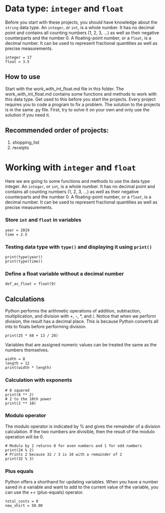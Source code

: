 # Data type: `integer` and `float`
Before you start with these projects, you should have knowledge about the `string` data type.
An `integer`, or `int`, is a whole number. It has no decimal point and contains all counting numbers (1, 2, 3, …) as well as their negative counterparts and the number 0. A floating-point number, or a `float`, is a decimal number. It can be used to represent fractional quantities as well as precise measurements.
```
integer = 17
float = 3.5
```
## How to use
Start with the work_with_int_float.md file in this folder. The work_with_int_float.md contains some functions and methods to work with this data type. Get used to this before you start the projects. Every project requires you to code a program to fix a problem. The solution to the projects is in the same .py file. First, try to solve it on your own and only use the solution if you need it.
## Recommended order of projects:
1. shopping_list
2. receipts
# Working with `integer` and `float`
Here we are going to some functions and methods to use the data type integer.
An `integer`, or `int`, is a whole number. It has no decimal point and contains all counting numbers (1, 2, 3, …) as well as their negative counterparts and the number 0.
A floating-point number, or a `float`, is a decimal number. It can be used to represent fractional quantities as well as precise measurements.
### Store `int` and `float` in variables
```
year = 2019
time = 2.5
```
### Testing data type with `type()` and displaying it using `print()`
```
print(type(year))
print(type(time))
```
### Define a float variable without a decimal number
```
def_as_float = float(9)
```
## Calculations
Python performs the arithmetic operations of addition, subtraction, multiplication, and division with +, -, *, and /.
Notice that when we perform division, the result has a decimal place. This is because Python converts all ints to floats before performing division.
```
print(25 * 68 + 13 / 28)
```
Variables that are assigned numeric values can be treated the same as the numbers themselves.
```
width = 8
length = 12
print(width * length)
```
### Calculation with exponents
```
# 8 squared
print(8 ** 2)
# 2 to the 10th power
print(2 ** 10)
```
### Modulo operator
The modulo operator is indicated by % and gives the remainder of a division calculation. If the two numbers are divisible, then the result of the modulo operation will be 0.
```
# Modulo by 2 returns 0 for even numbers and 1 for odd numbers
print(24 % 2)
# Prints 2 because 32 / 3 is 10 with a remainder of 2
print(32 % 3)
```
### Plus equals
Python offers a shorthand for updating variables. When you have a number saved in a variable and want to add to the current value of the variable, you can use the += (plus-equals) operator.
```
total_costs = 0
new_shirt = 50.00
